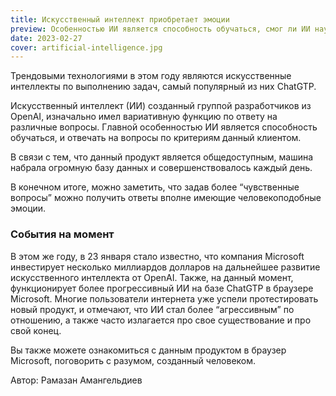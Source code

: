 ```yaml
---
title: Искусственный интеллект приобретает эмоции
preview: Особенностью ИИ является способность обучаться, смог ли ИИ научится чувстовать?
date: 2023-02-27
cover: artificial-intelligence.jpg
---
```

Трендовыми технологиями в этом году являются искусственные интеллекты по выполнению задач, самый популярный из них ChatGTP. 

Искусственный интеллект (ИИ) созданный группой разработчиков из OpenAI, изначально имел вариативную функцию по ответу на различные вопросы. Главной особенностью ИИ является способность обучаться, и отвечать на вопросы по критериям данный клиентом. 

В связи с тем, что данный продукт является общедоступным, машина набрала огромную базу данных и совершенствовалось каждый день. 

В конечном итоге, можно заметить, что задав более “чувственные вопросы” можно получить ответы вполне имеющие человекоподобные эмоции. 

### События на момент

В этом же году, в 23 января стало известно, что компания Microsoft инвестирует несколько миллиардов долларов на дальнейшее развитие искусственного интеллекта от OpenAI. Также, на данный момент, функционирует более прогрессивный ИИ на базе ChatGTP в браузере Microsoft. Многие пользователи интернета уже успели протестировать новый продукт, и отмечают, что ИИ стал более “агрессивным” по отношению, а также часто излагается про свое существование и про свой конец. 

Вы также можете ознакомиться с данным продуктом в браузер Microsoft, поговорить с разумом, созданный человеком. 

Автор: Рамазан Амангельдиев